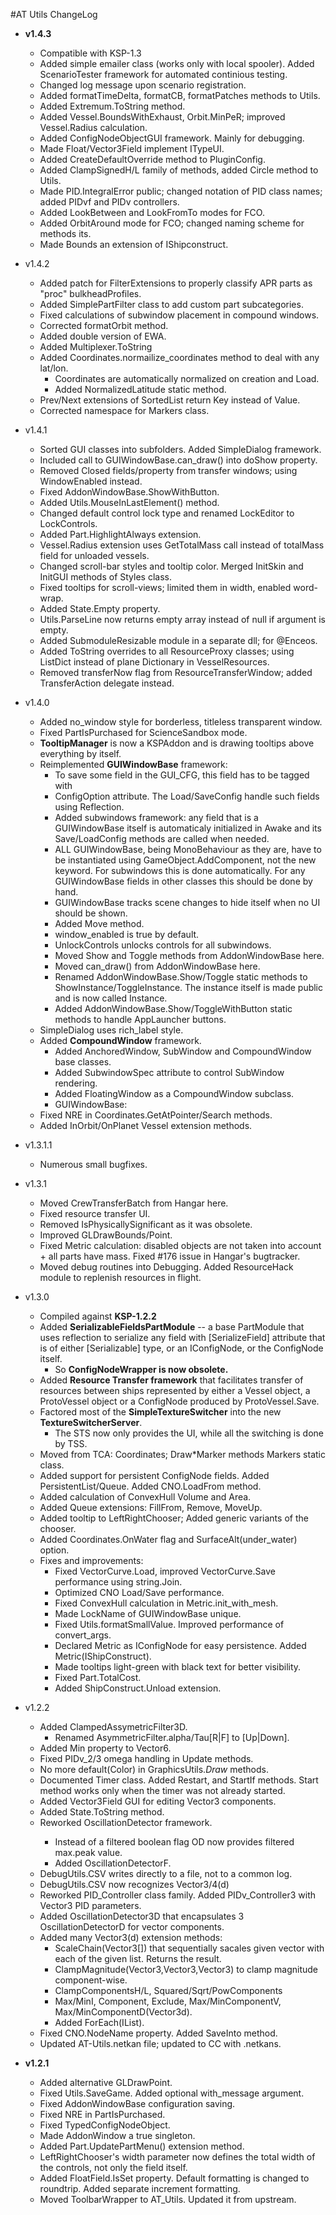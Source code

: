 #AT Utils ChangeLog

* **v1.4.3**
    * Compatible with KSP-1.3
    * Added simple emailer class (works only with local spooler). Added ScenarioTester framework for automated continious testing.
    * Changed log message upon scenario registration.
    * Added formatTimeDelta, formatCB, formatPatches methods to Utils.
    * Added Extremum.ToString method.
    * Added Vessel.BoundsWithExhaust, Orbit.MinPeR; improved Vessel.Radius calculation.
    * Added ConfigNodeObjectGUI framework. Mainly for debugging.
    * Made Float/Vector3Field implement ITypeUI.
    * Added CreateDefaultOverride method to PluginConfig.
    * Added ClampSignedH/L family of methods, added Circle method to Utils.
    * Made PID.IntegralError public; changed notation of PID class names; added PIDvf and PIDv controllers.
    * Added LookBetween and LookFromTo modes for FCO.
    * Added OrbitAround mode for FCO; changed naming scheme for methods its.
    * Made Bounds an extension of IShipconstruct.

* v1.4.2
    * Added patch for FilterExtensions to properly classify APR parts as "proc" bulkheadProfiles.
    * Added SimplePartFilter class to add custom part subcategories.
    * Fixed calculations of subwindow placement in compound windows.
    * Corrected formatOrbit method.
    * Added double version of EWA.
    * Added Multiplexer.ToString
    * Added Coordinates.normailize_coordinates method to deal with any lat/lon.
        * Coordinates are automatically normalized on creation and Load.
        * Added NormalizedLatitude static method.
    * Prev/Next extensions of SortedList return Key instead of Value.
    * Corrected namespace for Markers class.

* v1.4.1
    * Sorted GUI classes into subfolders. Added SimpleDialog framework.
    * Included call to GUIWindowBase.can_draw() into doShow property.
    * Removed Closed fields/property from transfer windows; using WindowEnabled instead.
    * Fixed AddonWindowBase.ShowWithButton.
    * Added Utils.MouseInLastElement() method.
    * Changed default control lock type and renamed LockEditor to LockControls.
    * Added Part.HighlightAlways extension.
    * Vessel.Radius extension uses GetTotalMass call instead of totalMass field for unloaded vessels.
    * Changed scroll-bar styles and tooltip color. Merged InitSkin and InitGUI methods of Styles class.
    * Fixed tooltips for scroll-views; limited them in width, enabled word-wrap.
    * Added State.Empty property.
    * Utils.ParseLine now returns empty array instead of null if argument is empty.
    * Added SubmoduleResizable module in a separate dll; for @Enceos.
    * Added ToString overrides to all ResourceProxy classes; using ListDict instead of plane Dictionary in VesselResources.
    * Removed transferNow flag from ResourceTransferWindow; added TransferAction delegate instead.

* v1.4.0
    * Added no_window style for borderless, titleless transparent window.
    * Fixed PartIsPurchased for ScienceSandbox mode.
    * **TooltipManager** is now a KSPAddon and is drawing tooltips above everything by itself.
    * Reimplemented **GUIWindowBase** framework:
        * To save some field in the GUI_CFG, this field has to be tagged with
        * ConfigOption attribute. The Load/SaveConfig handle such fields using Reflection.
        * Added subwindows framework: any field that is a GUIWindowBase itself is automaticaly initialized in Awake and its Save/LoadConfig methods are called when needed.
        * ALL GUIWindowBase, being MonoBehaviour as they are, have to be instantiated using GameObject.AddComponent, not the new keyword. For subwindows this is done automatically. For any GUIWindowBase fields in other classes this should be done by hand.
        * GUIWindowBase tracks scene changes to hide itself when no UI should be shown.
        * Added Move method.
        * window_enabled is true by default.
        * UnlockControls unlocks controls for all subwindows.
        * Moved Show and Toggle methods from AddonWindowBase here.
        * Moved can_draw() from AddonWindowBase here.
        * Renamed AddonWindowBase.Show/Toggle static methods to ShowInstance/ToggleInstance. The instance itself is made public and is now called Instance.
        * Added AddonWindowBase.Show/ToggleWithButton static methods to handle AppLauncher buttons.
    * SimpleDialog uses rich_label style.
    * Added **CompoundWindow** framework.
        * Added AnchoredWindow, SubWindow and CompoundWindow base classes.
        * Added SubwindowSpec attribute to control SubWindow rendering.
        * Added FloatingWindow as a CompoundWindow subclass.
        * GUIWindowBase:
    * Fixed NRE in Coordinates.GetAtPointer/Search methods.
    * Added InOrbit/OnPlanet Vessel extension methods.

* v1.3.1.1
    * Numerous small bugfixes.

* v1.3.1
	* Moved CrewTransferBatch from Hangar here.
    * Fixed resource transfer UI.
    * Removed IsPhysicallySignificant as it was obsolete.
    * Improved GLDrawBounds/Point.
    * Fixed Metric calculation: disabled objects are not taken into account + all parts have mass. Fixed #176 issue in Hangar's bugtracker.
    * Moved debug routines into Debugging. Added ResourceHack module to replenish resources in flight.
* v1.3.0
    * Compiled against **KSP-1.2.2**
    * Added **SerializableFieldsPartModule** -- a base PartModule that uses reflection to serialize any field with [SerializeField] attribute that is of either [Serializable] type, or an IConfigNode, or the ConfigNode itself.
    	* So **ConfigNodeWrapper is now obsolete.**
    * Added **Resource Transfer framework** that facilitates transfer of resources between ships represented by either a Vessel object, a ProtoVessel object or a ConfigNode produced by ProtoVessel.Save.
    * Factored most of the **SimpleTextureSwitcher** into the new **TextureSwitcherServer**.
        * The STS now only provides the UI, while all the switching is done by TSS.
    * Moved from TCA: Coordinates; Draw*Marker methods Markers static class.
    * Added support for persistent ConfigNode fields. Added PersistentList/Queue. Added CNO.LoadFrom method.
    * Added calculation of ConvexHull Volume and Area.
    * Added Queue extensions: FillFrom, Remove, MoveUp.
    * Added tooltip to LeftRightChooser; Added generic variants of the chooser.
    * Added Coordinates.OnWater flag and SurfaceAlt(under_water) option.
    * Fixes and improvements:
        * Fixed VectorCurve.Load, improved VectorCurve.Save performance using string.Join.
        * Optimized CNO Load/Save performance.
        * Fixed ConvexHull calculation in Metric.init_with_mesh.
	    * Made LockName of GUIWindowBase unique.
	    * Fixed Utils.formatSmallValue. Improved performance of convert_args.
    	* Declared Metric as IConfigNode for easy persistence. Added Metric(IShipConstruct).
    	* Made tooltips light-green with black text for better visibility.
        * Fixed Part.TotalCost.
        * Added ShipConstruct.Unload extension.
* v1.2.2
    * Added ClampedAssymetricFilter3D.
        * Renamed AsymmetricFilter.alpha/Tau[R|F] to [Up|Down].
    * Added Min property to Vector6.
    * Fixed PIDv_2/3 omega handling in Update methods.
    * No more default(Color) in GraphicsUtils.*Draw* methods.
    * Documented Timer class. Added Restart, and StartIf methods. Start method works only when the timer was not already started.
    * Added Vector3Field GUI for editing Vector3 components.
    * Added State<T>.ToString method.
    * Reworked OscillationDetector<T> framework.
        * Instead of a filtered boolean flag OD now provides filtered max.peak value.
        * Added OscillationDetectorF.
    * DebugUtils.CSV writes directly to a file, not to a common log.
    * DebugUtils.CSV now recognizes Vector3/4(d)
    * Reworked PID_Controller class family. Added PIDv_Controller3 with Vector3 PID parameters.
    * Added OscillationDetector3D that encapsulates 3 OscillationDetectorD for vector components.
    * Added many Vector3(d) extension methods:
        * ScaleChain(Vector3[]) that sequentially sacales given vector with each of the given list. Returns the result.
        * ClampMagnitude(Vector3,Vector3,Vector3) to clamp magnitude component-wise.
        * ClampComponentsH/L, Squared/Sqrt/PowComponents
        * Max/MinI, Component, Exclude, Max/MinComponentV, Max/MinComponentD(Vector3d).
        * Added ForEach(IList).
    * Fixed CNO.NodeName property. Added SaveInto method.
    * Updated AT-Utils.netkan file; updated to CC with .netkans.

* **v1.2.1**
    * Added alternative GLDrawPoint.
    * Fixed Utils.SaveGame. Added optional with_message argument.
    * Fixed AddonWindowBase configuration saving.
    * Fixed NRE in PartIsPurchased.
    * Fixed TypedConfigNodeObject.
    * Made AddonWindow a true singleton.
    * Added Part.UpdatePartMenu() extension method.
    * LeftRightChooser's width parameter now defines the total width of the controls, not only the field itself.
    * Added FloatField.IsSet property. Default formatting is changed to roundtrip. Added separate increment formatting.
    * Moved ToolbarWrapper to AT_Utils. Updated it from upstream.